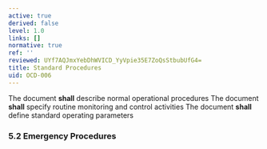 ```yaml
---
active: true
derived: false
level: 1.0
links: []
normative: true
ref: ''
reviewed: UYf7AQJmxYebDhWVICD_YyVpie35E7ZoQsStbubUfG4=
title: Standard Procedures
uid: OCD-006
---
```


The document **shall** describe normal operational procedures
The document **shall** specify routine monitoring and control activities
The document **shall** define standard operating parameters

### 5.2 Emergency Procedures